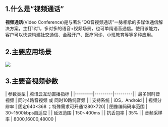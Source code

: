 ## 1.什么是“视频通话” ##

**视频通话**(Video Conference)是与著名“QQ音视频通话”一脉相承的多媒体通信解决方案，主打1对1，多对多的语音+视频场景，也可单纯语音通信。使用该能力，客户可以快速构建社交通信、金融开户、医疗问诊、小班教育等等多种应用。


## 2.主要应用场景 ##

![](https://mc.qcloudimg.com/static/img/7208b94e93234db0122d2b6f7665f722/image.png)


## 3.主要音视频参数 ##

| 参数类型 | 腾讯云互动直播指标 |
|---------|---------|---------|
| 最多同时音视频 | 同时4路音视频 或 同时10路纯音频 |
| 支持系统 | iOS，Android |
| 视频分辨率 | 固定640×368 ；特殊需求可开通1280×720|
| 图像编码码率范围 | 30~1500kbps自适应 |
| 延迟范围 | 150~400ms |
| 抗丢包率 | 35% |
| 音频采样率 | 8000,16000,48000 |
